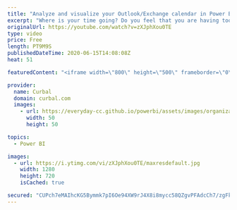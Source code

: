 ```yaml
---
title: "Analyze and visualize your Outlook/Exchange calendar in Power BI"
excerpt: "Where is your time going? Do you feel that you are having too many meetings and not enough time to get your work done? Do you want to check if your gut-feeling is correct?  In todays video I will show you how to import your calendar from Outlook into Power BI and show you one way to visualize it.  Link"
originalUrl: https://youtube.com/watch?v=zXJphXou0TE
type: video
price: Free
length: PT9M9S
publishedDateTime: 2020-06-15T14:08:08Z
heat: 51

featuredContent: "<iframe width=\"800\" height=\"500\" frameborder=\"0\" src=\"https://www.youtube.com/embed/zXJphXou0TE\" allow=\"accelerometer; autoplay; encrypted-media; gyroscope; picture-in-picture\" allowfullscreen></iframe>"

provider:
  name: Curbal
  domain: curbal.com
  images:
    - url: https://everyday-cc.github.io/powerbi/assets/images/organizations/curbal.com-50x50.jpg
      width: 50
      height: 50

topics:
  - Power BI

images:
  - url: https://i.ytimg.com/vi/zXJphXou0TE/maxresdefault.jpg
    width: 1280
    height: 720
    isCached: true

secured: "CUPch7eMAIhcKG5Bymmk7pI6Oe94XW9rJ4X8i8mycc58QZgvPFAdcCh7/zgFkVT6/QU/MNXgsiXtO6oIWB2doFppt+OvAnpviYMhH3Rr1WfeZlyCulWQtcJk1iclJQfoZNQiQygVmSYEGpBzvw7tJpYXp0Gzvsh4D1is0/vfxEiY0C49ysQWigr1U90BxkvYHTUVnb24TGpZiTDEMNWYgEe8AS2M1QnrsRcOGdA2VNsQZ5IFy+jgV37XPaazRmI+E7vaoW17/xtTOruKc6F9tQ/5uvoJD6VShZNvSyNf1azSm3KV407R7TIHJyvfmKlJKhfhI8IPqBAYERlCNFeIAy4JQn2cL2gZ9SM9rghfEIYcbEznK3Osc1t9Fj6hbKm7OUmNZVyaeMgtXeA4ecpeESW2N4kBsd4fa8pURIGfGU0=;O1OMCMWir1934iySxk6kRA=="
---
```


